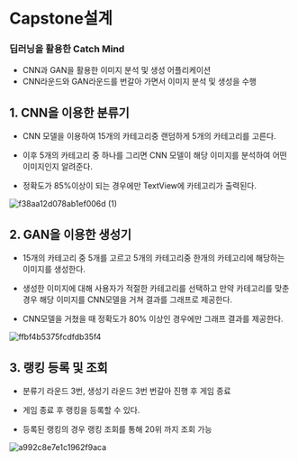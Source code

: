 # Capstone설계

### 딥러닝을 활용한 Catch Mind

* CNN과 GAN을 활용한 이미지 분석 및 생성 어플리케이션
* CNN라운드와 GAN라운드를 번갈아 가면서 이미지 분석 및 생성을 수행

## 1. CNN을 이용한 분류기

* CNN 모델을 이용하여 15개의 카테고리중 랜덤하게 5개의 카테고리를 고른다.

* 이후 5개의 카테고리 중 하나를 그리면 CNN 모델이 해당 이미지를 분석하여 어떤 이미지인지 알려준다.

* 정확도가 85%이상이 되는 경우에만 TextView에 카테고리가 출력된다.

![f38aa12d078ab1ef006d (1)](https://github.com/cyz065/Capstone/assets/50603211/6b8e0f18-9132-4116-b35d-0a34ba1337c2)

## 2. GAN을 이용한 생성기

* 15개의 카테고리 중 5개를 고르고 5개의 카테고리중 한개의 카테고리에 해당하는 이미지를 생성한다.

* 생성한 이미지에 대해 사용자가 적절한 카테고리를 선택하고 만약 카테고리를 맞춘 경우 해당 이미지를 CNN모델을 거쳐 결과를 그래프로 제공한다.

* CNN모델을 거쳤을 때 정확도가 80% 이상인 경우에만 그래프 결과를 제공한다.

![ffbf4b5375fcdfdb35f4](https://github.com/cyz065/Capstone/assets/50603211/bb7afc76-297b-4433-8ef3-4d8168fd4b7b)


## 3. 랭킹 등록 및 조회

* 분류기 라운드 3번, 생성기 라운드 3번 번갈아 진행 후 게임 종료

* 게임 종료 후 랭킹을 등록할 수 있다.

* 등록된 랭킹의 경우 랭킹 조회를 통해 20위 까지 조회 가능

![a992c8e7e1c1962f9aca](https://github.com/cyz065/Capstone/assets/50603211/da417544-0897-4de8-9627-d3f826fde4cd)

